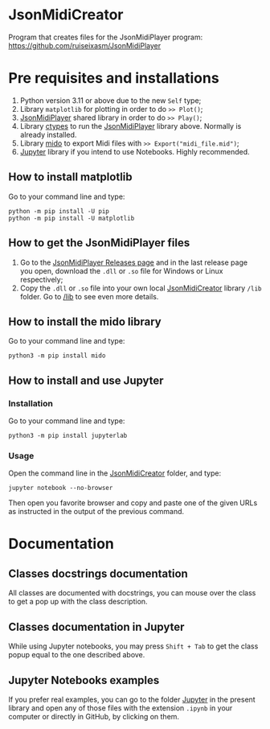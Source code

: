 # JsonMidiCreator
Program that creates files for the JsonMidiPlayer program: https://github.com/ruiseixasm/JsonMidiPlayer

# Pre requisites and installations
1. Python version 3.11 or above due to the new `Self` type;
2. Library `matplotlib` for plotting in order to do `>> Plot()`;
3. [JsonMidiPlayer](https://github.com/ruiseixasm/JsonMidiPlayer) shared library in order to do `>> Play()`;
4. Library [ctypes](https://docs.python.org/3/library/ctypes.html) to run the [JsonMidiPlayer](https://github.com/ruiseixasm/JsonMidiPlayer) library above. Normally is already installed.
5. Library [mido](https://mido.readthedocs.io/en/stable/) to export Midi files with `>> Export("midi_file.mid")`;
6. [Jupyter](https://jupyter.org/) library if you intend to use Notebooks. Highly recommended.

## How to install matplotlib
Go to your command line and type:
```
python -m pip install -U pip
python -m pip install -U matplotlib
```

## How to get the JsonMidiPlayer files
1. Go to the [JsonMidiPlayer Releases page](https://github.com/ruiseixasm/JsonMidiPlayer/releases) and in the last release page you open, download the `.dll` or `.so` file for Windows or Linux respectively;
2. Copy the `.dll` or `.so` file into your own local [JsonMidiCreator](https://github.com/ruiseixasm/JsonMidiCreator) library `/lib` folder.
Go to [/lib](https://github.com/ruiseixasm/JsonMidiCreator/tree/main/lib) to see even more details.

## How to install the mido library
Go to your command line and type:
```
python3 -m pip install mido
```

## How to install and use Jupyter
### Installation
Go to your command line and type:
```
python3 -m pip install jupyterlab
```
### Usage
Open the command line in the [JsonMidiCreator](https://github.com/ruiseixasm/JsonMidiCreator) folder, and type:

```
jupyter notebook --no-browser
```
Then open you favorite browser and copy and paste one of the given URLs as instructed in the output of the previous command.

# Documentation
## Classes docstrings documentation
All classes are documented with docstrings, you can mouse over the class to get a pop up with the class description.
## Classes documentation in Jupyter
While using Jupyter notebooks, you may press `Shift + Tab` to get the class popup equal to the one described above.
## Jupyter Notebooks examples
If you prefer real examples, you can go to the folder [Jupyter](https://github.com/ruiseixasm/JsonMidiCreator/tree/main/Jupyter) in the present library
and open any of those files with the extension `.ipynb` in your computer or directly in GitHub, by clicking on them.

